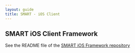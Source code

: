 ```yaml
---
layout: guide
title: SMART - iOS Client
---
```


## SMART iOS Client Framework

See the README file of the [SMART iOS Framework
repository](https://github.com/chb/SMARTFramework-ios)

